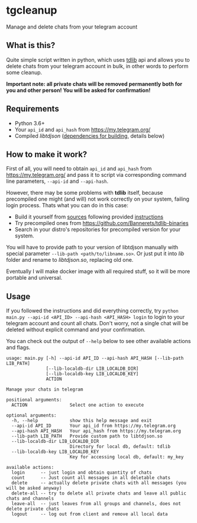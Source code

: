 # tgcleanup
Manage and delete chats from your telegram account

## What is this?
Quite simple script written in python, which uses [tdlib](https://github.com/tdlib/td) api and allows you to delete chats from your telegram account in bulk, in other words to perform some cleanup. 

**Important note: all private chats will be removed permanently both for you and other person! You will be asked for confirmation!**

## Requirements

- Python 3.6+
- Your `api_id` and `api_hash` from https://my.telegram.org/
- Compiled _libtdjson_ ([dependencies for building](https://github.com/tdlib/td#dependencies), details below)

## How to make it work?
First of all, you will need to obtain `api_id` and `api_hash` from https://my.telegram.org/ and pass it to script via corresponding command line parameters, `--api-id` and `--api-hash`. 

However, there may be some problems with **tdlib** itself, because precompiled one might (and will) not work correctly on your system, failing login process. Thats what you can do in this case:
- Build it yourself from [sources](https://github.com/tdlib/td) following provided [instructions](https://github.com/tdlib/td#building)
- Try precompiled ones from https://github.com/Bannerets/tdlib-binaries
- Search in your distro's repositories for precompiled version for your system.

You will have to provide path to your version of libtdjson manually with special parameter `--lib-path <path/to/libname.so>`. Or just put it into _lib_ folder and rename to _libtdjson.so_, replacing old one.

Eventually I will make docker image with all required stuff, so it will be more portable and universal.

## Usage

If you followed the instructions and did everything correctly, try `python main.py --api-id <API_ID> --api-hash <API_HASH> login` to login to your telegram account and count all chats. Don't worry, not a single chat will be deleted without explicit command and your confirmation.

You can check out the output of `--help` below to see other available actions and flags.

```
usage: main.py [-h] --api-id API_ID --api-hash API_HASH [--lib-path LIB_PATH]
               [--lib-localdb-dir LIB_LOCALDB_DIR]
               [--lib-localdb-key LIB_LOCALDB_KEY]
               ACTION

Manage your chats in telegram

positional arguments:
  ACTION                Select one action to execute

optional arguments:
  -h, --help            show this help message and exit
  --api-id API_ID       Your api_id from https://my.telegram.org
  --api-hash API_HASH   Your api_hash from https://my.telegram.org
  --lib-path LIB_PATH   Provide custom path to libtdjson.so
  --lib-localdb-dir LIB_LOCALDB_DIR
                        Directory for local db, default: tdlib
  --lib-localdb-key LIB_LOCALDB_KEY
                        Key for accessing local db, default: my_key

available actions:
  login      -- just login and obtain quantity of chats
  count      -- Just count all messages in all deletable chats
  delete     -- actually delete private chats with all messages (you will be asked anyway)
  delete-all -- try to delete all private chats and leave all public chats and channels
  leave-all  -- just leaves from all groups and channels, does not delete private chats
  logout     -- log out from client and remove all local data

```
